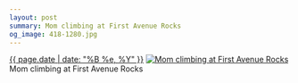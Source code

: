 ```yaml
---
layout: post
summary: Mom climbing at First Avenue Rocks
og_image: 418-1280.jpg
---
```


<p>
  <time><a href="/418">{{ page.date | date: "%B %e, %Y" }}</a></time>
  <a href="/418"><img src="{{ site.assets_url }}/418-640.jpg" srcset="{{ site.assets_url }}/418-1280.jpg 1280w, {{ site.assets_url }}/418-960.jpg 960w, {{ site.assets_url }}/418-640.jpg 640w, {{ site.assets_url }}/418-320.jpg 320w" sizes="(min-width: 700px) 50vw, calc(100vw - 2rem)" alt="Mom climbing at First Avenue Rocks" /></a>
  <span>Mom climbing at First Avenue Rocks</span>
</p>

